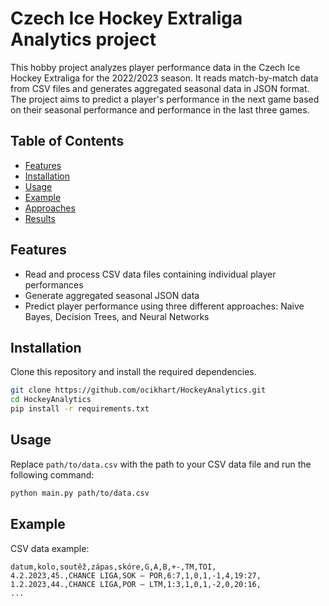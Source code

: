 # Czech Ice Hockey Extraliga Analytics project

This hobby project analyzes player performance data in the Czech Ice Hockey Extraliga for the 2022/2023 season. It reads match-by-match data from CSV files and generates aggregated seasonal data in JSON format. The project aims to predict a player's performance in the next game based on their seasonal performance and performance in the last three games.

## Table of Contents
- [Features](#features)
- [Installation](#installation)
- [Usage](#usage)
- [Example](#example)
- [Approaches](#approaches)
- [Results](#results)

## Features
- Read and process CSV data files containing individual player performances
- Generate aggregated seasonal JSON data
- Predict player performance using three different approaches: Naive Bayes, Decision Trees, and Neural Networks

## Installation
Clone this repository and install the required dependencies.

```bash
git clone https://github.com/ocikhart/HockeyAnalytics.git
cd HockeyAnalytics
pip install -r requirements.txt
```

## Usage
Replace `path/to/data.csv` with the path to your CSV data file and run the following command:

```bash
python main.py path/to/data.csv
```

## Example
CSV data example:

```csv
datum,kolo,soutěž,zápas,skóre,G,A,B,+-,TM,TOI,
4.2.2023,45.,CHANCE LIGA,SOK – POR,6:7,1,0,1,-1,4,19:27,
1.2.2023,44.,CHANCE LIGA,POR – LTM,1:3,1,0,1,-2,0,20:16,
...
```


